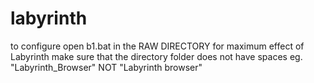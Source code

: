 # labyrinth
to configure open b1.bat in the RAW DIRECTORY
for maximum effect of Labyrinth make sure that the directory folder does not have spaces eg. "Labyrinth_Browser" NOT "Labyrinth browser"
